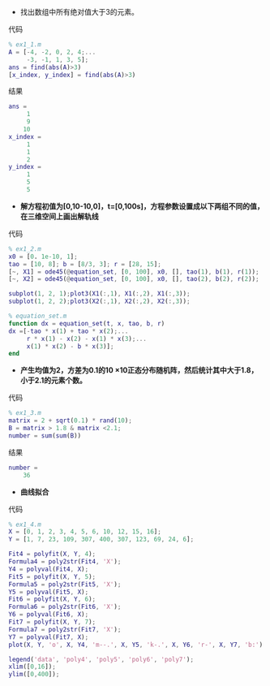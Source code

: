 - 找出数组中所有绝对值大于3的元素。

代码

```matlab
% ex1_1.m
A = [-4, -2, 0, 2, 4;...
     -3, -1, 1, 3, 5];
ans = find(abs(A)>3)
[x_index, y_index] = find(abs(A)>3)
```

结果

```matlab
ans =
     1
     9
    10
x_index =
     1
     1
     2
y_index =
     1
     5
     5
```

- **解方程初值为[0,10-10,0]，t=[0,100s]，方程参数设置成以下两组不同的值，在三维空间上画出解轨线**

代码

```matlab
% ex1_2.m
x0 = [0. 1e-10, 1];
tao = [10, 8]; b = [8/3, 3]; r = [28, 15];
[~, X1] = ode45(@equation_set, [0, 100], x0, [], tao(1), b(1), r(1));
[~, X2] = ode45(@equation_set, [0, 100], x0, [], tao(2), b(2), r(2));

subplot(1, 2, 1);plot3(X1(:,1), X1(:,2), X1(:,3));
subplot(1, 2, 2);plot3(X2(:,1), X2(:,2), X2(:,3));
```

```matlab
% equation_set.m
function dx = equation_set(t, x, tao, b, r)
dx =[-tao * x(1) + tao * x(2);...
     r * x(1) - x(2) - x(1) * x(3);...
     x(1) * x(2) - b * x(3)];
end
```

- **产生均值为2，方差为0.1的10 ×10正态分布随机阵，然后统计其中大于1.8，小于2.1的元素个数。**

代码

```matlab
% ex1_3.m
matrix = 2 + sqrt(0.1) * rand(10);
B = matrix > 1.8 & matrix <2.1;
number = sum(sum(B))
```

结果

```matlab
number =
    36
```

- **曲线拟合**

代码

```matlab
% ex1_4.m
X = [0, 1, 2, 3, 4, 5, 6, 10, 12, 15, 16];
Y = [1, 7, 23, 109, 307, 400, 307, 123, 69, 24, 6];

Fit4 = polyfit(X, Y, 4);
Formula4 = poly2str(Fit4, 'X');
Y4 = polyval(Fit4, X);
Fit5 = polyfit(X, Y, 5);
Formula5 = poly2str(Fit5, 'X');
Y5 = polyval(Fit5, X);
Fit6 = polyfit(X, Y, 6);
Formula6 = poly2str(Fit6, 'X');
Y6 = polyval(Fit6, X);
Fit7 = polyfit(X, Y, 7);
Formula7 = poly2str(Fit7, 'X');
Y7 = polyval(Fit7, X);
plot(X, Y, 'o', X, Y4, 'm--.', X, Y5, 'k-.', X, Y6, 'r-', X, Y7, 'b:');

legend('data', 'poly4', 'poly5', 'poly6', 'poly7');
xlim([0,16]);
ylim([0,400]);
```

